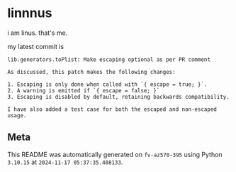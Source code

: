 # linnnus

i am linus. that's me.

my latest commit is

```
lib.generators.toPlist: Make escaping optional as per PR comment

As discussed, this patch makes the following changes:

1. Escaping is only done when called with `{ escape = true; }`.
2. A warning is emitted if `{ escape = false; }`
3. Escaping is disabled by default, retaining backwards compatibility.

I have also added a test case for both the escaped and non-escaped
usage.
```

## Meta

This README was automatically generated on `fv-az570-395` using Python
`3.10.15` at `2024-11-17 05:37:35.408133`.
